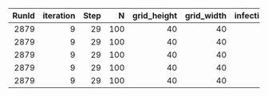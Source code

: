 |   RunId |   iteration |   Step |   N |   grid_height |   grid_width |   infection_rate | recovery_time_range   |   max_agent_step_size |   n_initial_infections |   Susceptible |   Infected |   Recovered |   AgentID | State   | Infection_Duration   |
|--------:|------------:|-------:|----:|--------------:|-------------:|-----------------:|:----------------------|----------------------:|-----------------------:|--------------:|-----------:|------------:|----------:|:--------|:---------------------|
|    2879 |           9 |     29 | 100 |            40 |           40 |              0.8 | (14, 24)              |                    12 |                     25 |          0.02 |       0.02 |        0.96 |        59 | R       |                      |
|    2879 |           9 |     29 | 100 |            40 |           40 |              0.8 | (14, 24)              |                    12 |                     25 |          0.02 |       0.02 |        0.96 |         0 | R       |                      |
|    2879 |           9 |     29 | 100 |            40 |           40 |              0.8 | (14, 24)              |                    12 |                     25 |          0.02 |       0.02 |        0.96 |        18 | R       |                      |
|    2879 |           9 |     29 | 100 |            40 |           40 |              0.8 | (14, 24)              |                    12 |                     25 |          0.02 |       0.02 |        0.96 |         6 | R       |                      |
|    2879 |           9 |     29 | 100 |            40 |           40 |              0.8 | (14, 24)              |                    12 |                     25 |          0.02 |       0.02 |        0.96 |        57 | R       |                      |
